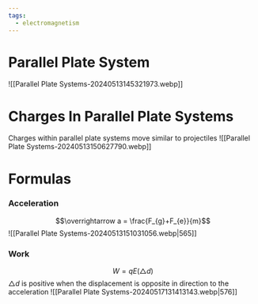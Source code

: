 ```yaml
---
tags:
  - electromagnetism
---
```

# Parallel Plate System
![[Parallel Plate Systems-20240513145321973.webp]]
# Charges In Parallel Plate Systems
Charges within parallel plate systems move similar to projectiles
![[Parallel Plate Systems-20240513150627790.webp]]
# Formulas
### Acceleration
$$\overrightarrow a = \frac{F_{g}+F_{e}}{m}$$
![[Parallel Plate Systems-20240513151031056.webp|565]]
### Work
$$W = qE(\triangle d)$$
$\triangle d$ is positive when the displacement is opposite in direction to the acceleration
![[Parallel Plate Systems-20240517131413143.webp|576]]